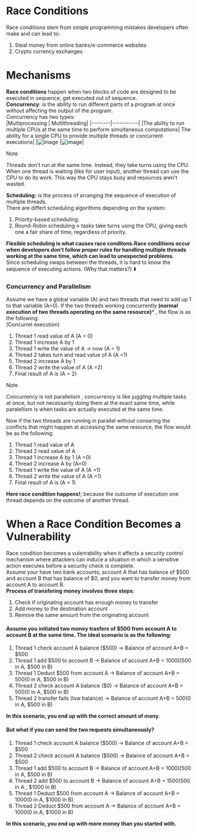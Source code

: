 # Race Conditions
Race conditions stem from simple programming mistakes developers often make and can lead to: </br>
1. Steal money from online banks/e-commerce websites
2. Crypto currency exchanges</br>

# Mechanisms
**Race conditions** happen when two blocks of code are designed to be executed in sequence, get executed out of sequence.</br>
**Concurrency**: is the ability to run different parts of a program at once without affecting the output of the program.</br>
Concurrency has two types:</br>
|Multiprocessing | Multithreading|
|--------|-----------|
|The ability to run multiple CPUs at the same time to perform simultaneous computations| The ability for a single CPU to provide multiple threads or concurrent executions|
|![image](https://github.com/user-attachments/assets/28a3e8c9-a247-4805-978e-01822d820398) |![image](https://github.com/user-attachments/assets/8418629b-663f-427e-adb1-5f9ddee983ba)|

>[!Note]
>Threads don't run at the same time. Instead, they take turns using the CPU.
>When one thread is waiting (like for user input), another thread can use the CPU to do its work. This way the CPU stays busy and resources aren't wasted.</br>

**Scheduling:** is the process of arranging the sequence of execution of multiple threads.</br>
There are differt scheduling algorithms depending on the system:</br>
1.  Priority-based scheduling.  
2. Round-Robin scheduling-> tasks take turns using the CPU, giving each one a fair share of time, regardless of priority.</br>

**Flexible scheduling is what causes race conditons.Race conditions occur when developers don't follow proper rules for handling multiple threads working at the same time, which can lead to unexpected problems.** </br>
Since scheduling swaps between the threads, it is hard to know the sequence of executing actions. (Why that matters?) ⬇️
### Concurrency and Parallelism
Assume we have a global variable (A) and two threads that need to add up 1 to that variable (A=0). If the two threads working concurrently **(normal execution of two threads operating on the same resource)*** , the flow is as the following:</br>
(Concurret execution)
1. Thread 1 read value of A (A = 0)
2. Thread 1 increase A by 1
3. Thread 1 write the value of A -> now (A = 1)
4. Thread 2  takes turn and read value of A (A =1)
5. Thread 2 increase A by 1
6. Thread 2 write the value of A (A =2)
7. Final result of A is (A = 2)</br>
>[!Note]
>Concurrency is not parallelism , concurrency is like juggling multiple tasks at once, but not necessarily doing them at the exact same time, while paralellism  is when tasks are actually executed at the same time.</br>

Now if the two threads are running in parallel without consering the conflicts that might happen at accessing the same resource, the flow would be as the following: </br>
1. Thread 1 read value of A
2. Thread 2 read value of A 
3. Thread 1 increase A by 1 (A =0)
4. Thread 2 increase A by (A=0)
5. Thread 1 write the value of A (A =1)
6. Thread 2 write the value of A (A =1)
7. Final result of A is (A = 1) </br>

**Here race condition happens!**; because the outcome of execution one thread depends on the outcome of another thread.
# When a Race Condition Becomes a Vulnerability
Race condition becomes a vulenrability when it affects a security control mechanism where attackers can induce a situation in which a sensitive action executes before a security check is complete.</br>
Assume your have two bank accounts; account A that has balance of $500 and account B that has balance of $0, and you want to transfer money from account A to account B. </br>
**Process of transfering money involves three steps:** </br>
1. Check if originating account has enough money to transfer
2. Add money to the destination account
3. Remove the same amount from the originating account</br>

#### Assume you initiated two money trasfers of $500 from account A to account B at the same time. The ideal scenario is as the following:</br>
1. Thread 1 check account A balance ($500) -> Balance of account A+B = $500
2. Thread 1 add $500 to account B -> Balance of account A+B = $1000 (($500 in A, $500 in B)
3. Thread 1 Deduct $500 from account A -> Balance of account A+B = $500 ($0 in A, $500 in B)
4. Thread 2 check account A balance ($0) -> Balance of account A+B = $500 ($0 in A, $500 in B)
5. Thread 2 transfer fails (low balance) -> Balance of account A+B = $500 ($0 in A, $500 in B) </br>

**In this scenario, you end up with the correct amount of mony.** </br>

#### But what if you can send the two requests simultaneously?</br>
1. Thread 1 check account A balance ($500) -> Balance of account A+B = $500
2. Thread 2 check account A balance ($500) -> Balance of account A+B = $500
3. Thread 1 add $500 to account B -> Balance of account A+B = $1000 (($500 in A, $500 in B)
4. Thread 2 add $500 to account B -> Balance of account A+B = $1500 ($500 in A , $1000 in B)
5. Thread 1 Deduct $500 from account A ->  Balance of account A+B = $1000 ($0 in A, $1000 in B)
6. Thread 2 Deduct $500 from account A ->  Balance of account A+B = $1000 ($0 in A, $1000 in B) </br>

**In this scenario, you end up with more money than you started with.**

